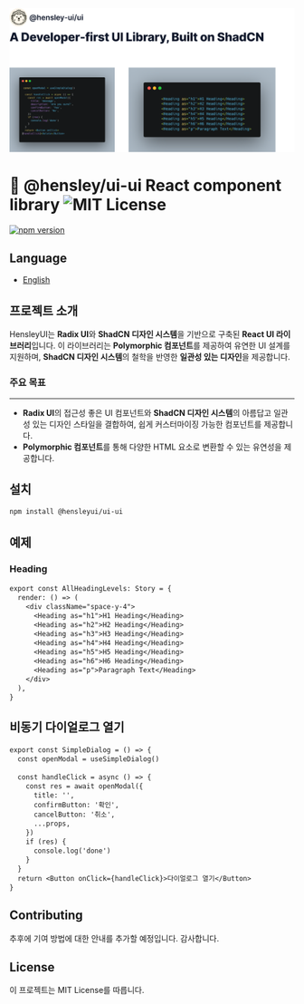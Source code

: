 ![hensley-ui](../../hensley-ui.svg)

# 🦔 @hensley/ui-ui React component library ![MIT License](https://img.shields.io/badge/license-MIT-blue.svg)

[![npm version](https://badge.fury.io/js/@hensley-ui%2Fui.svg)](https://badge.fury.io/js/@hensley-ui%2Fui)

## Language

- [English](README.en.md)

## 프로젝트 소개

HensleyUI는 **Radix UI**와 **ShadCN 디자인 시스템**을 기반으로 구축된 **React UI 라이브러리**입니다. 이 라이브러리는 **Polymorphic 컴포넌트**를 제공하여 유연한 UI 설계를 지원하며, **ShadCN 디자인 시스템**의 철학을 반영한 **일관성 있는 디자인**을 제공합니다.

### 주요 목표

---

- **Radix UI**의 접근성 좋은 UI 컴포넌트와 **ShadCN 디자인 시스템**의 아름답고 일관성 있는 디자인 스타일을 결합하여, 쉽게 커스터마이징 가능한 컴포넌트를 제공합니다.
- **Polymorphic 컴포넌트**를 통해 다양한 HTML 요소로 변환할 수 있는 유연성을 제공합니다.

## 설치

```bash
npm install @hensleyui/ui-ui
```

## 예제

### Heading

```tsx
export const AllHeadingLevels: Story = {
  render: () => (
    <div className="space-y-4">
      <Heading as="h1">H1 Heading</Heading>
      <Heading as="h2">H2 Heading</Heading>
      <Heading as="h3">H3 Heading</Heading>
      <Heading as="h4">H4 Heading</Heading>
      <Heading as="h5">H5 Heading</Heading>
      <Heading as="h6">H6 Heading</Heading>
      <Heading as="p">Paragraph Text</Heading>
    </div>
  ),
}
```

## 비동기 다이얼로그 열기

```tsx
export const SimpleDialog = () => {
  const openModal = useSimpleDialog()

  const handleClick = async () => {
    const res = await openModal({
      title: '',
      confirmButton: '확인',
      cancelButton: '취소',
      ...props,
    })
    if (res) {
      console.log('done')
    }
  }
  return <Button onClick={handleClick}>다이얼로그 열기</Button>
}
```

## Contributing

추후에 기여 방법에 대한 안내를 추가할 예정입니다. 감사합니다.

## License

이 프로젝트는 MIT License를 따릅니다.
